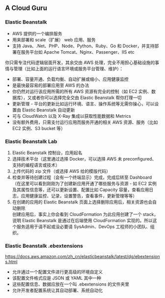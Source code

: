 ## A Cloud Guru
  
### Elastic Beanstalk
* AWS 提供的一个编排服务
* 用来部署和 scale（扩展） web 应用、服务
* 支持 Java、.Net、PHP、Node、Python、Ruby、Go 和 Docker，并支持部署在服务平台如 Apache Tomcat、Nginx、Passenger、IIS etc
  
你只需专注代码逻辑层面开发，其余交由 AWS 处理，完全不用担心基础设施的事情与管理（比如上面的运行语言环境或服务平台管理、维护）：
* 部署、容量开通、负载均衡、自动扩展或缩小、应用健康监控
* 是最快最容易的部署应用至 AWS 的办法
* 你仍然对运行该应用所需的所有 AWS 资源有完全的控制（如 EC2 实例、数据库），又或者你可以选择完全交由 Elastic Beanstalk 帮你打理一切
* 更新管理 - 平台的更新比如运行环境、语言、操作系统等无需你操心，可以设置由 Elastic Beanstalk 自动更新
* 可与 CloudWatch 以及 X-Ray 集成以获取性能数据和 Metrics
* 没有额外费用，只需支付运行应用而服务开通的相关 AWS 资源、服务（比如 EC2 实例、S3 bucket 等）
  
### Elastic Beanstalk Lab
1. Elastic Beanstalk 控制台，应用起名
2. 选择技术平台（这里通过选择 Docker，可以选择 AWS 未 preconfigured、支持的编程语言或技术）
3. 上传代码的 zip 文件（或选择 AWS 给的模版代码）
4. 检查并等待创建过程（会有一个终端显示）完成，完成后转至 Dashboard（在这里可以看到刚刚为了创建新应用开通了哪些服务与资源 - 如 EC2 实例及其属性信息等，还可以更新设置、配置比如 Capacity 容量，查看应用日志，应用健康监控、记录，设置警告，查看事件，更新管理等等）
5. 在创建的应用的 Elastic Beanstalk 页面上选择删除应用后，相关资源也会自动删除  
创建应用后，事实上你会看到 CloudFormation 为此应用创建了一个 stack，说明 Elastic Beanstalk 是通过在后端使用 CloudFormation 实现的。所以这个服务适用于请不起或没必要请 SysAdmin、DevOps 工程师的小团队、组织。  
  
### Elastic Beanstalk .ebextensions
https://docs.aws.amazon.com/zh_cn/elasticbeanstalk/latest/dg/ebextensions.html  
* 允许通过一个配置文件进行更高级的环境自定义
* 该配置文件格式应是 JSON 或 YAML 其中一种
* 这些配置信息、数据应放在一个叫 .ebextensions 的文件夹里
* 允许开发者配置系统让其自动部署、系统自动化  
